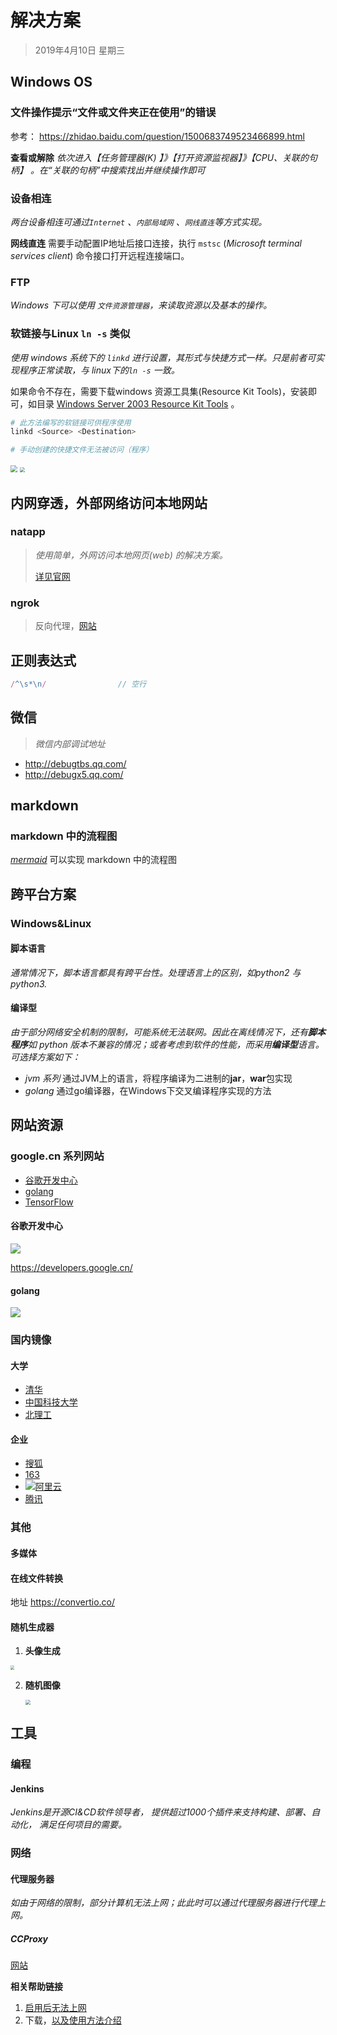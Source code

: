 # 解决方案

> 2019年4月10日 星期三



## Windows OS

### 文件操作提示“文件或文件夹正在使用”的错误

参考： https://zhidao.baidu.com/question/1500683749523466899.html



**查看或解除** *依次进入【任务管理器(K) 】》【打开资源监视器】》【CPU、关联的句柄】 。在“关联的句柄”中搜索找出并继续操作即可*





### 设备相连

*两台设备相连可通过`Internet` 、`内部局域网` 、`网线直连`等方式实现。*

**网线直连**   需要手动配置IP地址后接口连接，执行 `mstsc` (*Microsoft terminal services client*) 命令接口打开远程连接端口。



### FTP

*Windows 下可以使用 `文件资源管理器`，来读取资源以及基本的操作。*



### 软链接与Linux `ln -s` 类似

*使用 windows 系统下的 `linkd` 进行设置，其形式与快捷方式一样。只是前者可实现程序正常读取，与 linux下的`ln -s` 一致。*



如果命令不存在，需要下载windows 资源工具集(Resource Kit Tools)，安装即可，如目录 [Windows Server 2003 Resource Kit Tools](https://www.microsoft.com/en-us/download/details.aspx?id=17657) 。

```powershell
# 此方法编写的软链接可供程序使用
linkd <Source> <Destination>

# 手动创建的快捷文件无法被访问（程序）
```



<img src="./image/wecando/linkd-vs-lnk-icon.png" style="zoom:67%;" />

<img src="./image/wecando/linkd-files.png" style="zoom: 50%;" />







## 内网穿透，外部网络访问本地网站

### natapp

> *使用简单，外网访问本地网页(web) 的解决方案。*
>
> [详见官网](https://natapp.cn/)





### ngrok

> 反向代理，[网站](https://ngrok.com/)



## 正则表达式

```javascript
/^\s*\n/				// 空行
```



## 微信

> *微信内部调试地址*

- <http://debugtbs.qq.com/>
- http://debugx5.qq.com/





## markdown

### markdown 中的流程图

*[mermaid](https://github.com/knsv/mermaid)*  可以实现 markdown 中的流程图





## 跨平台方案

### Windows&Linux

#### 脚本语言

*通常情况下，脚本语言都具有跨平台性。处理语言上的区别，如python2 与 python3.*



#### 编译型

*由于部分网络安全机制的限制，可能系统无法联网。因此在离线情况下，还有**脚本程序**如 python 版本不兼容的情况；或者考虑到软件的性能，而采用**编译型**语言。可选择方案如下：*

- *jvm 系列*            通过JVM上的语言，将程序编译为二进制的**jar**，**war**包实现
- *golang*               通过go编译器，在Windows下交叉编译程序实现的方法





## 网站资源

### google.cn 系列网站

- [谷歌开发中心](![1570515135884](C:\Users\11066\AppData\Roaming\Typora\typora-user-images\1570515135884.png))
- [golang](https://golang.google.cn/)
- [TensorFlow](https://tensorflow.google.cn)







#### 谷歌开发中心

![](https://www.gstatic.cn/devrel-devsite/v45ff8f523b59dba1a68309c845322ac9e5fdaa00274f34f2986d46556e823992/developers/images/lockup.svg)

https://developers.google.cn/



#### golang

![](https://golang.google.cn/lib/godoc/images/go-logo-blue.svg)



### 国内镜像

#### 大学

- [清华](https://mirrors.tuna.tsinghua.edu.cn/)
- [中国科技大学](http://mirrors.ustc.edu.cn/)
- [北理工](http://mirror.bit.edu.cn/)



#### 企业

- [搜狐](http://mirrors.sohu.com/)
- [163](http://mirrors.163.com/)
- ![](https://img.alicdn.com/tfs/TB12yDStQ7mBKNjSZFyXXbydFXa-248-72.png)[阿里云](https://opsx.alibaba.com/mirror)
- [腾讯](https://mirrors.tencent.com/)



### 其他

#### 多媒体

#### 在线文件转换 

地址 https://convertio.co/ 



#### 随机生成器

1. **头像生成**

<img src="https://thispersondoesnotexist.com/image" style="zoom:40%;" />



2. **随机图像**

   <img src="http://lorempixel.com/800/800/" style="zoom:50%;" />





## 工具

### 编程

#### Jenkins 

*Jenkins是开源CI&CD软件领导者， 提供超过1000个插件来支持构建、部署、自动化， 满足任何项目的需要。*





### 网络

#### 代理服务器

*如由于网络的限制，部分计算机无法上网；此此时可以通过代理服务器进行代理上网。*



##### CCProxy

[网站](http://www.ccproxy.com/)



**相关帮助链接**

1. [启用后无法上网](http://www.ccproxy.com/support_c01.htm)
2. 下载，[以及使用方法介绍](https://www.onlinedown.net/soft/4156.htm)

